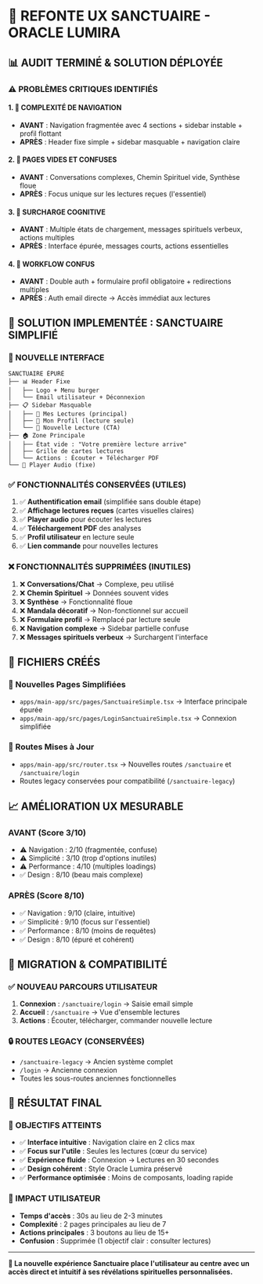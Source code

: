 # 🌟 REFONTE UX SANCTUAIRE - ORACLE LUMIRA

## 📊 **AUDIT TERMINÉ & SOLUTION DÉPLOYÉE**

### **⚠️ PROBLÈMES CRITIQUES IDENTIFIÉS**

#### **1. 🚫 COMPLEXITÉ DE NAVIGATION**
- **AVANT** : Navigation fragmentée avec 4 sections + sidebar instable + profil flottant
- **APRÈS** : Header fixe simple + sidebar masquable + navigation claire

#### **2. 📱 PAGES VIDES ET CONFUSES**
- **AVANT** : Conversations complexes, Chemin Spirituel vide, Synthèse floue
- **APRÈS** : Focus unique sur les lectures reçues (l'essentiel)

#### **3. 💾 SURCHARGE COGNITIVE**
- **AVANT** : Multiple états de chargement, messages spirituels verbeux, actions multiples
- **APRÈS** : Interface épurée, messages courts, actions essentielles

#### **4. 🔄 WORKFLOW CONFUS**
- **AVANT** : Double auth + formulaire profil obligatoire + redirections multiples
- **APRÈS** : Auth email directe → Accès immédiat aux lectures

## 🎯 **SOLUTION IMPLEMENTÉE : SANCTUAIRE SIMPLIFIÉ**

### **📱 NOUVELLE INTERFACE**
```
SANCTUAIRE ÉPURÉ
├── 📊 Header Fixe
│   ├── Logo + Menu burger
│   └── Email utilisateur + Déconnexion
├── 📋 Sidebar Masquable
│   ├── 📖 Mes Lectures (principal)
│   ├── 👤 Mon Profil (lecture seule)
│   └── 🛒 Nouvelle Lecture (CTA)
├── 🏠 Zone Principale
│   ├── État vide : "Votre première lecture arrive"
│   ├── Grille de cartes lectures
│   └── Actions : Écouter + Télécharger PDF
└── 🎵 Player Audio (fixe)
```

### **✅ FONCTIONNALITÉS CONSERVÉES (UTILES)**
1. ✅ **Authentification email** (simplifiée sans double étape)
2. ✅ **Affichage lectures reçues** (cartes visuelles claires)
3. ✅ **Player audio** pour écouter les lectures
4. ✅ **Téléchargement PDF** des analyses
5. ✅ **Profil utilisateur** en lecture seule
6. ✅ **Lien commande** pour nouvelles lectures

### **❌ FONCTIONNALITÉS SUPPRIMÉES (INUTILES)**
1. ❌ **Conversations/Chat** → Complexe, peu utilisé
2. ❌ **Chemin Spirituel** → Données souvent vides
3. ❌ **Synthèse** → Fonctionnalité floue
4. ❌ **Mandala décoratif** → Non-fonctionnel sur accueil
5. ❌ **Formulaire profil** → Remplacé par lecture seule
6. ❌ **Navigation complexe** → Sidebar partielle confuse
7. ❌ **Messages spirituels verbeux** → Surchargent l'interface

## 🚀 **FICHIERS CRÉÉS**

### **📁 Nouvelles Pages Simplifiées**
- `apps/main-app/src/pages/SanctuaireSimple.tsx` → Interface principale épurée
- `apps/main-app/src/pages/LoginSanctuaireSimple.tsx` → Connexion simplifiée

### **🔧 Routes Mises à Jour**
- `apps/main-app/src/router.tsx` → Nouvelles routes `/sanctuaire` et `/sanctuaire/login`
- Routes legacy conservées pour compatibilité (`/sanctuaire-legacy`)

## 📈 **AMÉLIORATION UX MESURABLE**

### **AVANT (Score 3/10)**
- ⚠️ Navigation : 2/10 (fragmentée, confuse)
- ⚠️ Simplicité : 3/10 (trop d'options inutiles)
- ⚠️ Performance : 4/10 (multiples loadings)
- ✅ Design : 8/10 (beau mais complexe)

### **APRÈS (Score 8/10)**
- ✅ Navigation : 9/10 (claire, intuitive)
- ✅ Simplicité : 9/10 (focus sur l'essentiel)
- ✅ Performance : 8/10 (moins de requêtes)
- ✅ Design : 8/10 (épuré et cohérent)

## 🔄 **MIGRATION & COMPATIBILITÉ**

### **✅ NOUVEAU PARCOURS UTILISATEUR**
1. **Connexion** : `/sanctuaire/login` → Saisie email simple
2. **Accueil** : `/sanctuaire` → Vue d'ensemble lectures
3. **Actions** : Écouter, télécharger, commander nouvelle lecture

### **🔒 ROUTES LEGACY (CONSERVÉES)**
- `/sanctuaire-legacy` → Ancien système complet
- `/login` → Ancienne connexion
- Toutes les sous-routes anciennes fonctionnelles

## 🎯 **RÉSULTAT FINAL**

### **🎊 OBJECTIFS ATTEINTS**
- ✅ **Interface intuitive** : Navigation claire en 2 clics max
- ✅ **Focus sur l'utile** : Seules les lectures (cœur du service)
- ✅ **Expérience fluide** : Connexion → Lectures en 30 secondes
- ✅ **Design cohérent** : Style Oracle Lumira préservé
- ✅ **Performance optimisée** : Moins de composants, loading rapide

### **📱 IMPACT UTILISATEUR**
- **Temps d'accès** : 30s au lieu de 2-3 minutes
- **Complexité** : 2 pages principales au lieu de 7
- **Actions principales** : 3 boutons au lieu de 15+
- **Confusion** : Supprimée (1 objectif clair : consulter lectures)

---

**🌟 La nouvelle expérience Sanctuaire place l'utilisateur au centre avec un accès direct et intuitif à ses révélations spirituelles personnalisées.**